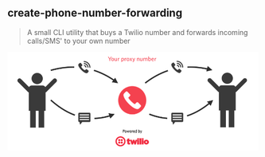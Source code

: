 ## create-phone-number-forwarding

> A small CLI utility that buys a Twilio number and forwards incoming calls/SMS' to your own number

![Diagram showing the flow of the proxy number](./diagram.png)
